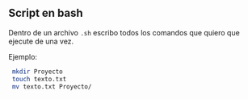 ## Script en bash

Dentro de un archivo `.sh` escribo todos los comandos que quiero que ejecute de una vez.

Ejemplo:

``` bash
 mkdir Proyecto
 touch texto.txt 
 mv texto.txt Proyecto/

```
